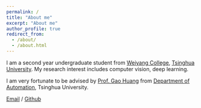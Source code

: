 ```yaml
---
permalink: /
title: "About me"
excerpt: "About me"
author_profile: true
redirect_from: 
  - /about/
  - /about.html
---
```


I am a second year undergraduate student from [Weiyang College](https://www.wyc.tsinghua.edu.cn/), [Tsinghua University](https://www.tsinghua.edu.cn/). My research interest includes computer vision, deep learning.

I am very fortunate to be advised by [Prof. Gao Huang](http://www.gaohuang.net/) from  [Department of Automation](https://www.au.tsinghua.edu.cn/), Tsinghua University.

[Email](yingjx23@mails.tsinghua.edu.cn) / [Github](https://github.com/Hpesojyjx)

